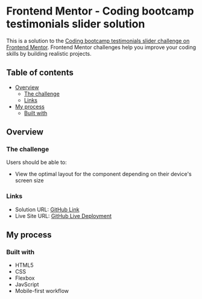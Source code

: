 # Frontend Mentor - Coding bootcamp testimonials slider solution

This is a solution to the [Coding bootcamp testimonials slider challenge on Frontend Mentor](https://www.frontendmentor.io/challenges/coding-bootcamp-testimonials-slider-4FNyLA8JL). Frontend Mentor challenges help you improve your coding skills by building realistic projects. 

## Table of contents

- [Overview](#overview)
  - [The challenge](#the-challenge)
  - [Links](#links)
- [My process](#my-process)
  - [Built with](#built-with)


## Overview

### The challenge

Users should be able to:

- View the optimal layout for the component depending on their device's screen size



### Links

- Solution URL: [GitHub Link](https://github.com/dev-marJ/slider)
- Live Site URL: [GitHub Live Deployment](https://dev-marj.github.io/slider/)

## My process

### Built with

- HTML5
- CSS 
- Flexbox
- JavScript
- Mobile-first workflow










